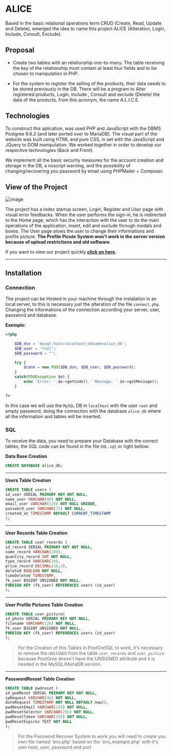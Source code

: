 # ALICE

Based in the basic relational operations term CRUD (Create, Read, Update and Delete), emerged the idea to name this project ALICE (Alteration, Login, Include, Consult, Exclude). 

## Proposal 

- Create two tables with an relationship one-to-many. The table receiving the key of the relationship must contain at least four fields and to be chosen to manipulation in PHP. 

- For the system to register the selling of the products, their data needs to be stored previously in the DB. There will be a program to Alter registered products, Login, Include , Consult and exclude (Delete) the data of the products, from this acronym, the name A.L.I.C.E.

## Technologies 

To construct this aplication, was used PHP and JavaScript with the DBMS Postgree 9.6.2 (and later ported over to MariaDB). The visual part of the website was built using HTML and pure CSS, in set with the JavaScript and JQuery to DOM manipulation. We worked together in order to develop our respective technologies (Back and Front).

We implement all the basic security measures for the account creation and storage in the DB, a noscript warning, and the possibility of changing/recovering you password by email using PHPMailer + Composer.

## View of the Project

![image](https://user-images.githubusercontent.com/69210720/123141339-a9f63080-d42e-11eb-9eea-4e1524f3e29c.png)

The project has a index startup screen, Login, Register and User page with visual error feedbacks. When the user performs the sign-in, he is redirected to the Home page, which has the interaction with the user to do the main operations of the application, insert, edit and exclude through modals and boxes. The User page alows the user to change their informations and profile picture. **The Profile Picute System won't work in the server version because of upload restrictions and old software**.

If you want to view our project quickly **[click on here](http://200.145.153.175/felipeestevanatto/Projetos/ALICE/).**

****

## Installation

### Connection 

The project can be Hosted in your machine through the instalation in an local server, to this is necessary just the alteration of the file ```connect.php```. Changing the informations of the connection according your server, user, password and database.

**Exemplo:**

```php
<?php

    $DB_dsn = 'mysql:host=localhost;dbname=alice_db';
    $DB_user = "root";
    $DB_password = "";

    try {
        $conn = new PDO($DB_dsn, $DB_user, $DB_password);
    }
    catch(PDOException $e) {
        echo 'Error: '.$e->getCode().' Message: '.$e->getMessage(); 
    }

?>
```

In this case we will use the ```MySQL``` DB in ```localhost``` with the user ```root``` and empty password, doing the connection with the database ```alice_db``` where all the information and tables will be inserted.

### SQL

To receive the data, you need to prepare your Database with the correct tables, the SQL code can be found in the file ```SQL.sql``` or right bellow:

**Data Base Creation**

```sql
CREATE DATABASE alice_db;
```

****

**Users Table Creation**

```sql
CREATE TABLE users (
id_user SERIAL PRIMARY KEY NOT NULL,
name_user VARCHAR(40) NOT NULL,
email_user VARCHAR(128) NOT NULL UNIQUE,
password_user VARCHAR(72) NOT NULL,
created_at TIMESTAMP DEFAULT CURRENT_TIMESTAMP
);
```

****

**User Records Table Creation**

```sql
CREATE TABLE user_records (
id_record SERIAL PRIMARY KEY NOT NULL,
name_record VARCHAR(100),
quantity_record INT NOT NULL,
type_record VARCHAR(20),
price_record DECIMAL(10,2),
deleted BOOLEAN NOT NULL,
timeDeleted TIMESTAMP,
fk_user BIGINT UNSIGNED NOT NULL,
FOREIGN KEY (fk_user) REFERENCES users (id_user)
);
```

****

**User Profile Pictures Table Creation**

```sql
CREATE TABLE user_picture(
id_photo SERIAL PRIMARY KEY NOT NULL,
filename VARCHAR(128) NOT NULL,
fk_user BIGINT UNSIGNED NOT NULL, 
FOREIGN KEY (fk_user) REFERENCES users (id_user)
);
```

>For the Creation of this Tables in PostGreSQL to work, it's necessary to remove the ```UNSIGNED``` from the table ```user_records``` and ```user_picture``` because PostGree doesn't have the UNSIGNED attribute and it is needed in the MySQL/MariaDB version.

****

**PasswordResset Table Creation**

```sql
CREATE TABLE pwdreset (
id_pwdReset SERIAL PRIMARY KEY NOT NULL,
ipRequest VARCHAR(46) NOT NULL,
dateRequest TIMESTAMP NOT NULL DEFAULT now(),
pwdResetEmail VARCHAR(128) NOT NULL,
pwdResetSelector VARCHAR(256) NOT NULL,
pwdResetToken VARCHAR(256) NOT NULL,
pwdResetExpires TEXT NOT NULL
);
```

>For the Password Recover System to work you will need to create you own file named 'env.php' based on the 'env_example.php' with it's own host, user, password and port